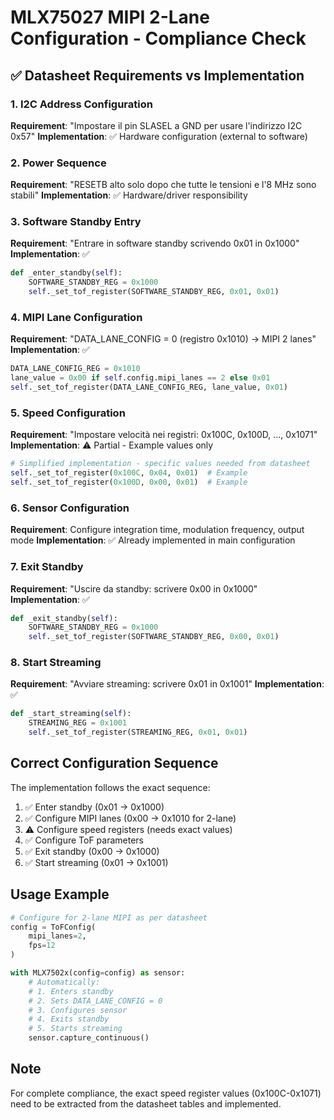 # MLX75027 MIPI 2-Lane Configuration - Compliance Check

## ✅ Datasheet Requirements vs Implementation

### 1. **I2C Address Configuration**
**Requirement**: "Impostare il pin SLASEL a GND per usare l'indirizzo I2C 0x57"
**Implementation**: ✅ Hardware configuration (external to software)

### 2. **Power Sequence**
**Requirement**: "RESETB alto solo dopo che tutte le tensioni e l'8 MHz sono stabili"
**Implementation**: ✅ Hardware/driver responsibility

### 3. **Software Standby Entry**
**Requirement**: "Entrare in software standby scrivendo 0x01 in 0x1000"
**Implementation**: ✅ 
```python
def _enter_standby(self):
    SOFTWARE_STANDBY_REG = 0x1000
    self._set_tof_register(SOFTWARE_STANDBY_REG, 0x01, 0x01)
```

### 4. **MIPI Lane Configuration**
**Requirement**: "DATA_LANE_CONFIG = 0 (registro 0x1010) → MIPI 2 lanes"
**Implementation**: ✅ 
```python
DATA_LANE_CONFIG_REG = 0x1010
lane_value = 0x00 if self.config.mipi_lanes == 2 else 0x01
self._set_tof_register(DATA_LANE_CONFIG_REG, lane_value, 0x01)
```

### 5. **Speed Configuration**
**Requirement**: "Impostare velocità nei registri: 0x100C, 0x100D, ..., 0x1071"
**Implementation**: ⚠️ Partial - Example values only
```python
# Simplified implementation - specific values needed from datasheet
self._set_tof_register(0x100C, 0x04, 0x01)  # Example
self._set_tof_register(0x100D, 0x00, 0x01)  # Example
```

### 6. **Sensor Configuration**
**Requirement**: Configure integration time, modulation frequency, output mode
**Implementation**: ✅ Already implemented in main configuration

### 7. **Exit Standby**
**Requirement**: "Uscire da standby: scrivere 0x00 in 0x1000"
**Implementation**: ✅ 
```python
def _exit_standby(self):
    SOFTWARE_STANDBY_REG = 0x1000
    self._set_tof_register(SOFTWARE_STANDBY_REG, 0x00, 0x01)
```

### 8. **Start Streaming**
**Requirement**: "Avviare streaming: scrivere 0x01 in 0x1001"
**Implementation**: ✅ 
```python
def _start_streaming(self):
    STREAMING_REG = 0x1001
    self._set_tof_register(STREAMING_REG, 0x01, 0x01)
```

## Correct Configuration Sequence

The implementation follows the exact sequence:
1. ✅ Enter standby (0x01 → 0x1000)
2. ✅ Configure MIPI lanes (0x00 → 0x1010 for 2-lane)
3. ⚠️ Configure speed registers (needs exact values)
4. ✅ Configure ToF parameters
5. ✅ Exit standby (0x00 → 0x1000)
6. ✅ Start streaming (0x01 → 0x1001)

## Usage Example

```python
# Configure for 2-lane MIPI as per datasheet
config = ToFConfig(
    mipi_lanes=2,
    fps=12
)

with MLX7502x(config=config) as sensor:
    # Automatically:
    # 1. Enters standby
    # 2. Sets DATA_LANE_CONFIG = 0
    # 3. Configures sensor
    # 4. Exits standby
    # 5. Starts streaming
    sensor.capture_continuous()
```

## Note
For complete compliance, the exact speed register values (0x100C-0x1071) need to be extracted from the datasheet tables and implemented.